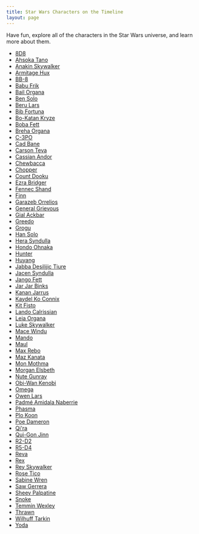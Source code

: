 ```yaml
---
title: Star Wars Characters on the Timeline
layout: page
---
```


Have fun, explore all of the characters in the Star Wars universe, and learn more about them.

<ul class="character_list">
<li><a href="/character/8D8">8D8</a></li>
<li><a href="/character/Ahsoka-Tano">Ahsoka Tano</a></li>
<li><a href="/character/Anakin-Skywalker">Anakin Skywalker</a></li>
<li><a href="/character/Armitage-Hux">Armitage Hux</a></li>
<li><a href="/character/BB-8">BB-8</a></li>
<li><a href="/character/Babu-Frik">Babu Frik</a></li>
<li><a href="/character/Bail-Organa">Bail Organa</a></li>
<li><a href="/character/Ben-Solo">Ben Solo</a></li>
<li><a href="/character/Beru-Lars">Beru Lars</a></li>
<li><a href="/character/Bib-Fortuna">Bib Fortuna</a></li>
<li><a href="/character/Bo-Katan-Kryze">Bo-Katan Kryze</a></li>
<li><a href="/character/Boba-Fett">Boba Fett</a></li>
<li><a href="/character/Breha-Organa">Breha Organa</a></li>
<li><a href="/character/C-3PO">C-3PO</a></li>
<li><a href="/character/Cad-Bane">Cad Bane</a></li>
<li><a href="/character/Carson-Teva">Carson Teva</a></li>
<li><a href="/character/Cassian-Andor">Cassian Andor</a></li>
<li><a href="/character/Chewbacca">Chewbacca</a></li>
<li><a href="/character/Chopper">Chopper</a></li>
<li><a href="/character/Count-Dooku">Count Dooku</a></li>
<li><a href="/character/Ezra-Bridger">Ezra Bridger</a></li>
<li><a href="/character/Fennec-Shand">Fennec Shand</a></li>
<li><a href="/character/Finn">Finn</a></li>
<li><a href="/character/Garazeb-Orrelios">Garazeb Orrelios</a></li>
<li><a href="/character/General-Grievous">General Grievous</a></li>
<li><a href="/character/Gial-Ackbar">Gial Ackbar</a></li>
<li><a href="/character/Greedo">Greedo</a></li>
<li><a href="/character/Grogu">Grogu</a></li>
<li><a href="/character/Han-Solo">Han Solo</a></li>
<li><a href="/character/Hera-Syndulla">Hera Syndulla</a></li>
<li><a href="/character/Hondo-Ohnaka">Hondo Ohnaka</a></li>
<li><a href="/character/Hunter">Hunter</a></li>
<li><a href="/character/Huyang">Huyang</a></li>
<li><a href="/character/Jabba-Desilijic-Tiure">Jabba Desilijic Tiure</a></li>
<li><a href="/character/Jacen-Syndulla">Jacen Syndulla</a></li>
<li><a href="/character/Jango-Fett">Jango Fett</a></li>
<li><a href="/character/Jar-Jar-Binks">Jar Jar Binks</a></li>
<li><a href="/character/Kanan-Jarrus">Kanan Jarrus</a></li>
<li><a href="/character/Kaydel-Ko-Connix">Kaydel Ko Connix</a></li>
<li><a href="/character/Kit-Fisto">Kit Fisto</a></li>
<li><a href="/character/Lando-Calrissian">Lando Calrissian</a></li>
<li><a href="/character/Leia-Organa">Leia Organa</a></li>
<li><a href="/character/Luke-Skywalker">Luke Skywalker</a></li>
<li><a href="/character/Mace-Windu">Mace Windu</a></li>
<li><a href="/character/Mando">Mando</a></li>
<li><a href="/character/Maul">Maul</a></li>
<li><a href="/character/Max-Rebo">Max Rebo</a></li>
<li><a href="/character/Maz-Kanata">Maz Kanata</a></li>
<li><a href="/character/Mon-Mothma">Mon Mothma</a></li>
<li><a href="/character/Morgan-Elsbeth">Morgan Elsbeth</a></li>
<li><a href="/character/Nute-Gunray">Nute Gunray</a></li>
<li><a href="/character/Obi-Wan-Kenobi">Obi-Wan Kenobi</a></li>
<li><a href="/character/Omega">Omega</a></li>
<li><a href="/character/Owen-Lars">Owen Lars</a></li>
<li><a href="/character/Padmé-Amidala-Naberrie">Padmé Amidala Naberrie</a></li>
<li><a href="/character/Phasma">Phasma</a></li>
<li><a href="/character/Plo-Koon">Plo Koon</a></li>
<li><a href="/character/Poe-Dameron">Poe Dameron</a></li>
<li><a href="/character/Qi'ra">Qi'ra</a></li>
<li><a href="/character/Qui-Gon-Jinn">Qui-Gon Jinn</a></li>
<li><a href="/character/R2-D2">R2-D2</a></li>
<li><a href="/character/R5-D4">R5-D4</a></li>
<li><a href="/character/Reva">Reva</a></li>
<li><a href="/character/Rex">Rex</a></li>
<li><a href="/character/Rey-Skywalker">Rey Skywalker</a></li>
<li><a href="/character/Rose-Tico">Rose Tico</a></li>
<li><a href="/character/Sabine-Wren">Sabine Wren</a></li>
<li><a href="/character/Saw-Gerrera">Saw Gerrera</a></li>
<li><a href="/character/Sheev-Palpatine">Sheev Palpatine</a></li>
<li><a href="/character/Snoke">Snoke</a></li>
<li><a href="/character/Temmin-Wexley">Temmin Wexley</a></li>
<li><a href="/character/Thrawn">Thrawn</a></li>
<li><a href="/character/Wilhuff-Tarkin">Wilhuff Tarkin</a></li>
<li><a href="/character/Yoda">Yoda</a></li>
</ul>
